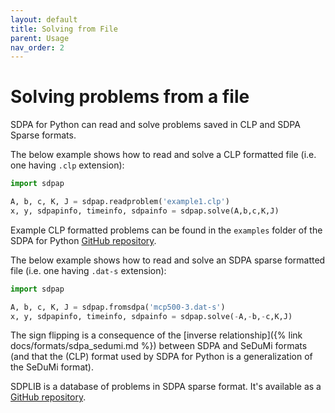 ```yaml
---
layout: default
title: Solving from File
parent: Usage
nav_order: 2
---
```


# Solving problems from a file

SDPA for Python can read and solve problems saved in CLP and SDPA Sparse formats.

The below example shows how to read and solve a CLP formatted file (i.e. one having `.clp` extension):

```python
import sdpap

A, b, c, K, J = sdpap.readproblem('example1.clp')
x, y, sdpapinfo, timeinfo, sdpainfo = sdpap.solve(A,b,c,K,J)
```

Example CLP formatted problems can be found in the `examples` folder of the SDPA for Python [GitHub repository](https://github.com/sdpa-python/sdpa-python).

The below example shows how to read and solve an SDPA sparse formatted file (i.e. one having `.dat-s` extension):

```python
import sdpap

A, b, c, K, J = sdpap.fromsdpa('mcp500-3.dat-s')
x, y, sdpapinfo, timeinfo, sdpainfo = sdpap.solve(-A,-b,-c,K,J)
```

The sign flipping is a consequence of the [inverse relationship]({% link docs/formats/sdpa_sedumi.md %}) between SDPA and SeDuMi formats (and that the (CLP) format used by SDPA for Python is a generalization of the SeDuMi format).

SDPLIB is a database of problems in SDPA sparse format. It's available as a [GitHub repository](https://github.com/vsdp/SDPLIB).
